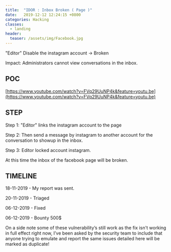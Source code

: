 ```yaml
---
title:  "IDOR : Inbox Broken ( Page )"
date:   2019-12-12 12:24:15 +0800
categories: Hacking
classes:
  - landing
header:
  teaser: /assets/img/Facebook.jpg
---
```


"Editor" Disable the instagram account -> Broken

Impact: Administrators cannot view conversations in the inbox.

## POC

[https://www.youtube.com/watch?v=FVq29UuNP4k&feature=youtu.be](https://www.youtube.com/watch?v=FVq29UuNP4k&feature=youtu.be)

## STEP

Step 1: "Editor" links the instagram account to the page

Step 2: Then send a message by instagram to another account for the conversation to showup in the inbox.

Step 3: Editor locked account instagram.

At this time the inbox of the facebook page will be broken.

## TIMELINE 

18-11-2019 - My report was sent.

20-11-2019 - Triaged

06-12-2019 - Fixed

06-12-2019 - Bounty 500$

On a side note some of these vulnerability’s still work as the fix isn't working in full effect right now, I’ve been asked by the security team to include that anyone trying to emulate and report the same issues detailed here will be marked as duplicate!
